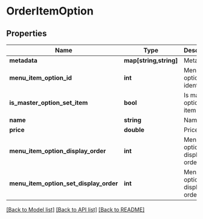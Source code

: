 # OrderItemOption

## Properties
Name | Type | Description | Notes
------------ | ------------- | ------------- | -------------
**metadata** | **map[string,string]** | Metadata | [optional] 
**menu_item_option_id** | **int** | Menu item option identifier | [optional] 
**is_master_option_set_item** | **bool** | Is master option set item | [optional] 
**name** | **string** | Name | [optional] 
**price** | **double** | Price | [optional] 
**menu_item_option_display_order** | **int** | Menu item option display order | [optional] 
**menu_item_option_set_display_order** | **int** | Menu item option set display order | [optional] 

[[Back to Model list]](../README.md#documentation-for-models) [[Back to API list]](../README.md#documentation-for-api-endpoints) [[Back to README]](../README.md)


